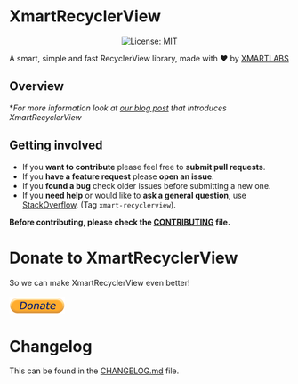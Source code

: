 # XmartRecyclerView
<p align="center">
<a href="https://raw.githubusercontent.com/xmartlabs/Eureka/master/LICENSE"><img src="http://img.shields.io/badge/license-MIT-blue.svg?style=flat" alt="License: MIT" /></a>
</p>

A smart, simple and fast RecyclerView library, made with ❤️ by [XMARTLABS](http://xmartlabs.com)

## Overview

**For more information look at [our blog post] that introduces *XmartRecyclerView**

## Getting involved

* If you **want to contribute** please feel free to **submit pull requests**.
* If you **have a feature request** please **open an issue**.
* If you **found a bug** check older issues before submitting a new one.
* If you **need help** or would like to **ask a general question**, use [StackOverflow]. (Tag `xmart-recyclerview`).

**Before contributing, please check the [CONTRIBUTING](CONTRIBUTING.md) file.**

<!--- External -->
[StackOverflow]: http://stackoverflow.com/questions/tagged/xmart-recyclerview
[our blog post]: http://blog.xmartlabs.com/
[twitter]: https://twitter.com/xmartlabs

# Donate to XmartRecyclerView

So we can make XmartRecyclerView even better!<br><br>
[<img src="donate.png"/>](https://www.paypal.com/cgi-bin/webscr?cmd=_s-xclick&hosted_button_id=HRMAH7WZ4QQ8E)

# Changelog

This can be found in the [CHANGELOG.md](CHANGELOG.md) file.
